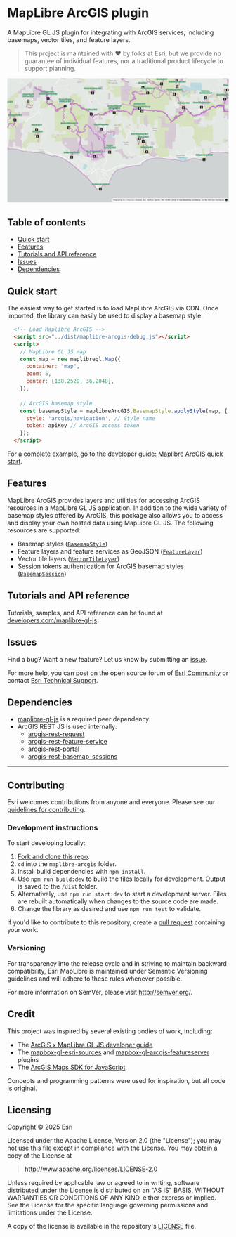 # MapLibre ArcGIS plugin



A MapLibre GL JS plugin for integrating with ArcGIS services, including basemaps, vector tiles, and feature layers.

> This project is maintained with ❤️ by folks at Esri, but we provide no guarantee of individual features, nor a traditional product lifecycle to support planning.

![Trails and parks styled with MapLibre ArcGIS.](./example.png)

## Table of contents

* [Quick start](#quick-start)
* [Features](#features)
* [Tutorials and API reference](#tutorials-and-api-reference)
* [Issues](#issues)
* [Dependencies](#dependencies)

## Quick start

The easiest way to get started is to load MapLibre ArcGIS via CDN. Once imported, the library can easily be used to display a basemap style.

```html
  <!-- Load Maplibre ArcGIS -->
  <script src="../dist/maplibre-arcgis-debug.js"></script>
  <script>
    // MapLibre GL JS map
    const map = new maplibregl.Map({
      container: "map",
      zoom: 5,
      center: [138.2529, 36.2048],
    });

    // ArcGIS basemap style
    const basemapStyle = maplibreArcGIS.BasemapStyle.applyStyle(map, {
      style: 'arcgis/navigation', // Style name
      token: apiKey // ArcGIS access token
    });
  </script>
```

For a complete example, go to the developer guide: [Maplibre ArcGIS quick start](https://developers.arcgis.com/maplibre-gl-js/get-started/).

## Features

MapLibre ArcGIS provides layers and utilities for accessing ArcGIS resources in a MapLibre GL JS application. In addition to the wide variety of basemap styles offered by ArcGIS, this package also allows you to access and display your own hosted data using MapLibre GL JS. The following resources are supported:

* Basemap styles ([`BasemapStyle`](/))
* Feature layers and feature services as GeoJSON ([`FeatureLayer`](/))
* Vector tile layers ([`VectorTileLayer`](/))
* Session tokens authentication for ArcGIS basemap styles ([`BasemapSession`](/))

## Tutorials and API reference

Tutorials, samples, and API reference can be found at [developers.com/maplibre-gl-js](https://developers.arcgis.com/maplibre-gl-js/).

## Issues

Find a bug? Want a new feature? Let us know by submitting an [issue](https://github.com/ArcGIS/maplibre-arcgis/issues).

For more help, you can post on the open source forum of [Esri Community](https://community.esri.com/t5/open-source-mapping-libraries/ct-p/open-source-mapping-libraries) or contact [Esri Technical Support](https://support.esri.com/en-us/contact).

## Dependencies

* [maplibre-gl-js](https://github.com/maplibre/maplibre-gl-js/) is a required peer dependency.
* ArcGIS REST JS is used internally:
    * [arcgis-rest-request](https://github.com/Esri/arcgis-rest-js/tree/main/packages/arcgis-rest-request)
    * [arcgis-rest-feature-service](https://github.com/Esri/arcgis-rest-js/tree/main/packages/arcgis-rest-feature-service)
    * [arcgis-rest-portal](https://github.com/Esri/arcgis-rest-js/tree/main/packages/arcgis-rest-portal)
    * [arcgis-rest-basemap-sessions](https://github.com/Esri/arcgis-rest-js/tree/main/packages/arcgis-rest-basemap-sessions)

---

## Contributing

Esri welcomes contributions from anyone and everyone. Please see our [guidelines for contributing](/CONTRIBUTING.md).

### Development instructions

To start developing locally:

1. [Fork and clone this repo](https://docs.github.com/en/pull-requests/collaborating-with-pull-requests/working-with-forks/fork-a-repo).
2. `cd` into the `maplibre-arcgis` folder.
3. Install build dependencies with `npm install`.
4. Use `npm run build:dev` to build the files locally for development. Output is saved to the `/dist` folder.
5. Alternatively, use `npm run start:dev` to start a development server. Files are rebuilt automatically when changes to the source code are made.
6. Change the library as desired and use `npm run test` to validate.

If you'd like to contribute to this repository, create a [pull request](https://docs.github.com/en/pull-requests/collaborating-with-pull-requests/proposing-changes-to-your-work-with-pull-requests/creating-a-pull-request) containing your work.

### Versioning

For transparency into the release cycle and in striving to maintain backward compatibility, Esri MapLibre is maintained under Semantic Versioning guidelines and will adhere to these rules whenever possible.

For more information on SemVer, please visit http://semver.org/.

## Credit

This project was inspired by several existing bodies of work, including:
* The [ArcGIS x MapLibre GL JS developer guide](https://developers.arcgis.com/maplibre-gl-js/)
* The [mapbox-gl-esri-sources](https://github.com/frontiersi/mapbox-gl-esri-sources) and [mapbox-gl-arcgis-featureserver](https://github.com/rowanwins/mapbox-gl-arcgis-featureserver) plugins
* The [ArcGIS Maps SDK for JavaScript](https://developers.arcgis.com/javascript/latest/)

Concepts and programming patterns were used for inspiration, but all code is original.

## Licensing

Copyright © 2025 Esri

Licensed under the Apache License, Version 2.0 (the "License"); you may not use this file except in compliance with the License. You may obtain a copy of the License at

> http://www.apache.org/licenses/LICENSE-2.0

Unless required by applicable law or agreed to in writing, software distributed under the License is distributed on an "AS IS" BASIS, WITHOUT WARRANTIES OR CONDITIONS OF ANY KIND, either express or implied. See the License for the specific language governing permissions and limitations under the License.

A copy of the license is available in the repository's [LICENSE](/LICENSE) file.
